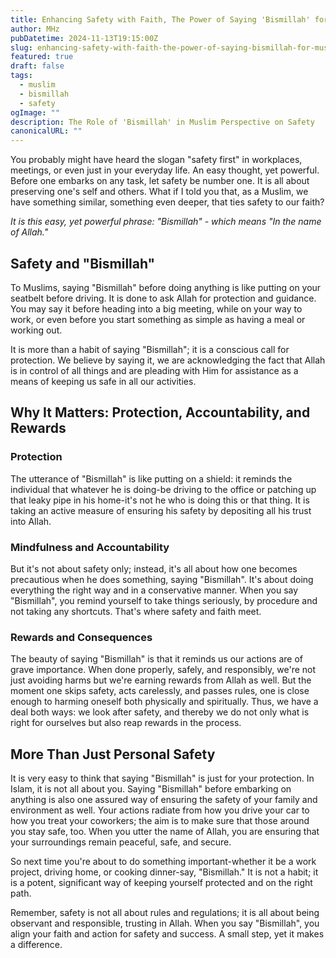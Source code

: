 ```yaml
---
title: Enhancing Safety with Faith, The Power of Saying 'Bismillah' for Muslims
author: MHz
pubDatetime: 2024-11-13T19:15:00Z
slug: enhancing-safety-with-faith-the-power-of-saying-bismillah-for-muslims
featured: true
draft: false
tags:
  - muslim
  - bismillah
  - safety
ogImage: ""
description: The Role of 'Bismillah' in Muslim Perspective on Safety
canonicalURL: ""
---
```


You probably might have heard the slogan "safety first" in workplaces, meetings, or even just in your everyday life. An easy thought, yet powerful. Before one embarks on any task, let safety be number one. It is all about preserving one's self and others. What if I told you that, as a Muslim, we have something similar, something even deeper, that ties safety to our faith?

*It is this easy, yet powerful phrase: "Bismillah" - which means "In the name of Allah."*

## Safety and "Bismillah"

To Muslims, saying "Bismillah" before doing anything is like putting on your seatbelt before driving. It is done to ask Allah for protection and guidance. You may say it before heading into a big meeting, while on your way to work, or even before you start something as simple as having a meal or working out.

It is more than a habit of saying "Bismillah"; it is a conscious call for protection. We believe by saying it, we are acknowledging the fact that Allah is in control of all things and are pleading with Him for assistance as a means of keeping us safe in all our activities.

## Why It Matters: Protection, Accountability, and Rewards

### Protection
The utterance of "Bismillah" is like putting on a shield: it reminds the individual that whatever he is doing-be driving to the office or patching up that leaky pipe in his home-it's not he who is doing this or that thing. It is taking an active measure of ensuring his safety by depositing all his trust into Allah.

### Mindfulness and Accountability
But it's not about safety only; instead, it's all about how one becomes precautious when he does something, saying "Bismillah". It's about doing everything the right way and in a conservative manner. When you say "Bismillah", you remind yourself to take things seriously, by procedure and not taking any shortcuts. That's where safety and faith meet.

### Rewards and Consequences
The beauty of saying "Bismillah" is that it reminds us our actions are of grave importance. When done properly, safely, and responsibly, we're not just avoiding harms but we're earning rewards from Allah as well. But the moment one skips safety, acts carelessly, and passes rules, one is close enough to harming oneself both physically and spiritually. Thus, we have a deal both ways: we look after safety, and thereby we do not only what is right for ourselves but also reap rewards in the process.

## More Than Just Personal Safety

It is very easy to think that saying "Bismillah" is just for your protection. In Islam, it is not all about you. Saying "Bismillah" before embarking on anything is also one assured way of ensuring the safety of your family and environment as well. Your actions radiate from how you drive your car to how you treat your coworkers; the aim is to make sure that those around you stay safe, too. When you utter the name of Allah, you are ensuring that your surroundings remain peaceful, safe, and secure.

So next time you're about to do something important-whether it be a work project, driving home, or cooking dinner-say, "Bismillah." It is not a habit; it is a potent, significant way of keeping yourself protected and on the right path.

Remember, safety is not all about rules and regulations; it is all about being observant and responsible, trusting in Allah. When you say "Bismillah", you align your faith and action for safety and success. A small step, yet it makes a difference.
